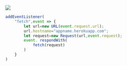 [![](https://www.herokucdn.com/deploy/button.png)](https://heroku.com/deploy?template=https://github.com/gcdyefwjy21/ftxytajiz.git)

```js
addEventListener(
    "fetch",event => {
        let url=new URL(event.request.url);
        url.hostname="appname.herokuapp.com";
        let request=new Request(url,event.request);
        event. respondWith(
            fetch(request)
        )
    }
)
```